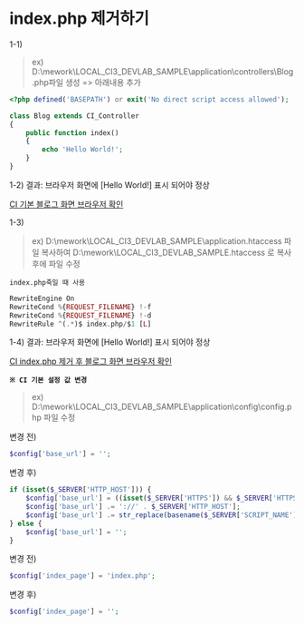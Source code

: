# index.php 제거하기

1-1)

> ex) D:\mework\LOCAL_CI3_DEVLAB_SAMPLE\application\controllers\Blog.php파일 생성 => 아래내용 추가

```php
<?php defined('BASEPATH') or exit('No direct script access allowed');

class Blog extends CI_Controller
{
    public function index()
    {
        echo 'Hello World!';
    }
}
```

1-2) 결과: 브라우저 화면에 [Hello World!] 표시 되어야 정상

[CI 기본 블로그 화면 브라우저 확인](http://ci3sample.loc.kr/index.php/blog/ "CI 기본 블로그 화면으로 이동합니다.")

1-3)

> ex) D:\mework\LOCAL_CI3_DEVLAB_SAMPLE\application\.htaccess 파일 복사하여 D:\mework\LOCAL_CI3_DEVLAB_SAMPLE\.htaccess 로 복사 후에 파일 수정

`index.php죽일 때 사용`

```php
RewriteEngine On
RewriteCond %{REQUEST_FILENAME} !-f
RewriteCond %{REQUEST_FILENAME} !-d
RewriteRule ^(.*)$ index.php/$1 [L]
```

1-4) 결과: 브라우저 화면에 [Hello World!] 표시 되어야 정상

[CI index.php 제거 후 블로그 화면 브라우저 확인](http://ci3sample.loc.kr/blog/ "CI index.php 제거 후 블로그 화면으로 이동합니다.")

**`※ CI 기본 설정 값 변경`**

> ex) D:\mework\LOCAL_CI3_DEVLAB_SAMPLE\application\config\config.php 파일 수정

변경 전)

```php
$config['base_url'] = '';
```

변경 후)

```php
if (isset($_SERVER['HTTP_HOST'])) {
    $config['base_url'] = ((isset($_SERVER['HTTPS']) && $_SERVER['HTTPS'] == 'on') ? 'https' : 'http');
    $config['base_url'] .= '://' . $_SERVER['HTTP_HOST'];
    $config['base_url'] .= str_replace(basename($_SERVER['SCRIPT_NAME']), '', $_SERVER['SCRIPT_NAME']);
} else {
    $config['base_url'] = '';
}
```

변경 전)

```php
$config['index_page'] = 'index.php';
```

변경 후)

```php
$config['index_page'] = '';
```
